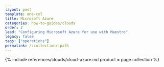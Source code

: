 ```yaml
---
layout: post
template: one-col
title: Microsoft Azure
categories: how-to-guides/clouds
order: 2
lead: "Configuring Microsoft Azure for use with Maestro"
legacy: false
tags: ["operations"]
permalink: /:collection/:path
---
```



{% include references/clouds/cloud-azure.md  product = page.collection %}
